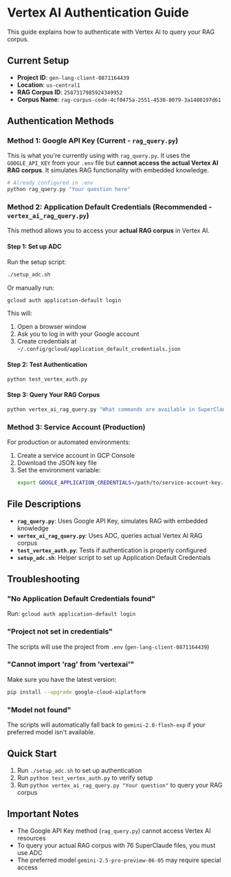 # Vertex AI Authentication Guide

This guide explains how to authenticate with Vertex AI to query your RAG corpus.

## Current Setup

- **Project ID**: `gen-lang-client-0871164439`
- **Location**: `us-central1`
- **RAG Corpus ID**: `2587317985924349952`
- **Corpus Name**: `rag-corpus-code-4cf0475a-2551-4530-8079-3a1480197d61`

## Authentication Methods

### Method 1: Google API Key (Current - `rag_query.py`)

This is what you're currently using with `rag_query.py`. It uses the `GOOGLE_API_KEY` from your `.env` file but **cannot access the actual Vertex AI RAG corpus**. It simulates RAG functionality with embedded knowledge.

```bash
# Already configured in .env
python rag_query.py "Your question here"
```

### Method 2: Application Default Credentials (Recommended - `vertex_ai_rag_query.py`)

This method allows you to access your **actual RAG corpus** in Vertex AI.

#### Step 1: Set up ADC

Run the setup script:
```bash
./setup_adc.sh
```

Or manually run:
```bash
gcloud auth application-default login
```

This will:
1. Open a browser window
2. Ask you to log in with your Google account
3. Create credentials at `~/.config/gcloud/application_default_credentials.json`

#### Step 2: Test Authentication

```bash
python test_vertex_auth.py
```

#### Step 3: Query Your RAG Corpus

```bash
python vertex_ai_rag_query.py "What commands are available in SuperClaude?"
```

### Method 3: Service Account (Production)

For production or automated environments:

1. Create a service account in GCP Console
2. Download the JSON key file
3. Set the environment variable:
   ```bash
   export GOOGLE_APPLICATION_CREDENTIALS=/path/to/service-account-key.json
   ```

## File Descriptions

- **`rag_query.py`**: Uses Google API Key, simulates RAG with embedded knowledge
- **`vertex_ai_rag_query.py`**: Uses ADC, queries actual Vertex AI RAG corpus
- **`test_vertex_auth.py`**: Tests if authentication is properly configured
- **`setup_adc.sh`**: Helper script to set up Application Default Credentials

## Troubleshooting

### "No Application Default Credentials found"
Run: `gcloud auth application-default login`

### "Project not set in credentials"
The scripts will use the project from `.env` (`gen-lang-client-0871164439`)

### "Cannot import 'rag' from 'vertexai'"
Make sure you have the latest version:
```bash
pip install --upgrade google-cloud-aiplatform
```

### "Model not found"
The scripts will automatically fall back to `gemini-2.0-flash-exp` if your preferred model isn't available.

## Quick Start

1. Run `./setup_adc.sh` to set up authentication
2. Run `python test_vertex_auth.py` to verify setup
3. Run `python vertex_ai_rag_query.py "Your question"` to query your RAG corpus

## Important Notes

- The Google API Key method (`rag_query.py`) cannot access Vertex AI resources
- To query your actual RAG corpus with 76 SuperClaude files, you must use ADC
- The preferred model `gemini-2.5-pro-preview-06-05` may require special access
